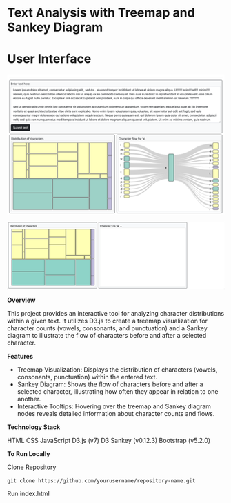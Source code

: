 # Text Analysis with Treemap and Sankey Diagram

# User Interface

![imgs/interface.png](imgs/interface.png)

![imgs/hover.gif](imgs/click_treemap.gif)

**Overview**

This project provides an interactive tool for analyzing character distributions within a given text. It utilizes D3.js to create a treemap visualization for character counts (vowels, consonants, and punctuation) and a Sankey diagram to illustrate the flow of characters before and after a selected character.

**Features**

* Treemap Visualization: Displays the distribution of characters (vowels, consonants, punctuation) within the entered text.
* Sankey Diagram: Shows the flow of characters before and after a selected character, illustrating how often they appear in relation to one another.
* Interactive Tooltips: Hovering over the treemap and Sankey diagram nodes reveals detailed information about character counts and flows.

**Technology Stack**

HTML
CSS
JavaScript
D3.js (v7)
D3 Sankey (v0.12.3)
Bootstrap (v5.2.0)

**To Run Locally**

Clone Repository

    git clone https://github.com/yourusername/repository-name.git

Run index.html
